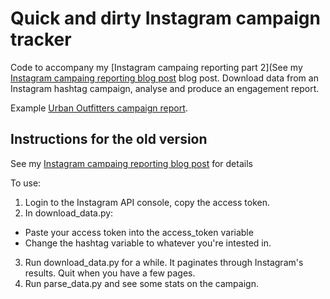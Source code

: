 Quick and dirty Instagram campaign tracker
==========================================


Code to accompany my [Instagram campaing reporting part 2](See my [Instagram campaing reporting blog post](http://ollieglass.com/2012/11/05/instagram-campaign-reporting) blog post. Download data from an Instagram hashtag campaign, analyse and produce an engagement report.

Example [Urban Outfitters campaign report](http://dl.dropbox.com/u/19419/instagram_campaign_reporting/report.html).


Instructions for the old version
--------------------------------

See my [Instagram campaing reporting blog post](http://ollieglass.com/2012/11/05/instagram-campaign-reporting) for details

To use:

1. Login to the Instagram API console, copy the access token.
2. In download_data.py:
  * Paste your access token into the access_token variable
  * Change the hashtag variable to whatever you're intested in.

3. Run download_data.py for a while. It paginates through Instagram's results. Quit when you have a few pages.
4. Run parse_data.py and see some stats on the campaign.